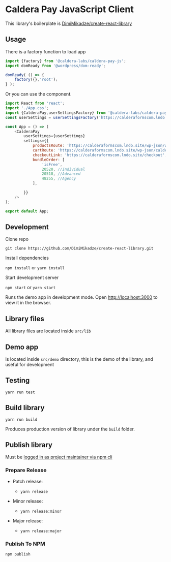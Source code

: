 # Caldera Pay JavaScript Client


This library's boilerplate is [DimiMikadze/create-react-library](https://github.com/DimiMikadze/create-react-library)

## Usage
There is a factory function to load app 
```js
import {factory} from '@caldera-labs/caldera-pay-js';
import domReady from '@wordpress/dom-ready';

domReady( () => {
	factory({},'root');
} );
```

Or you can use the component.
```js
import React from 'react';
import './App.css';
import {CalderaPay,userSettingsFactory} from '@caldera-labs/caldera-pay-js';
const userSettings = userSettingsFactory('https://calderaformscom.lndo.site');

const App = () => (
	<CalderaPay
		userSettings={userSettings}
		settings={{
			productsRoute: 'https://calderaformscom.lndo.site/wp-json/wp/v2/download',
			cartRoute: 'https://calderaformscom.lndo.site/wp-json/calderapay/v1/cart',
			checkoutLink: 'https://calderaformscom.lndo.site/checkout',
			bundleOrder: [
				'isFree',
				20520, //Individual
				20518, //Advanced
				48255, //Agency
			],

		}}
	/>
);

export default App;

```

## Development

Clone repo

````
git clone https://github.com/DimiMikadze/create-react-library.git
````

Install dependencies

`npm install` or `yarn install`

Start development server

`npm start` or `yarn start`

Runs the demo app in development mode.
Open [http://localhost:3000](http://localhost:3000) to view it in the browser.

## Library files

All library files are located inside `src/lib`  

## Demo app

Is located inside `src/demo` directory, this is the demo of the library, and useful for development

## Testing

`yarn run test`

## Build library

`yarn run build`

Produces production version of library under the `build` folder.

## Publish library

Must be [logged in as project maintainer via npm cli](https://docs.npmjs.com/cli/adduser)

### Prepare Release

* Patch release:
    - `yarn release`

* Minor release:
    - `yarn release:minor`

* Major release:
    - `yarn release:major`

### Publish To NPM
`npm publish`


